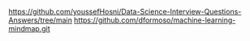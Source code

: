 https://github.com/youssefHosni/Data-Science-Interview-Questions-Answers/tree/main
https://github.com/dformoso/machine-learning-mindmap.git
